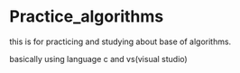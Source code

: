 # Practice_algorithms

this is for practicing and studying about base of algorithms.

basically using language c and vs(visual studio)
